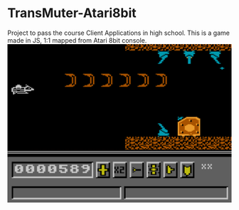 # TransMuter-Atari8bit
Project to pass the course Client Applications in high school. This is a game made in JS, 1:1 mapped from Atari 8bit console.
![game screenshot](https://github.com/80Quattro/TransMuter-Atari8bit/blob/master/screenshots/game_screenshot.png?raw=true)
